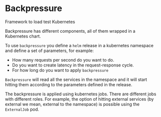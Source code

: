 # Backpressure
Framework to load test Kubernetes

Backpressure has different components, all of them wrapped in a Kubernetes chart.

To use `backpressure` you define a `helm` release in a kubernetes namespace and define a set of parameters, for example:

* How many requests per second do you want to do.
* Do you want to create latency in the request-response cycle.
* For how long do you want to apply `backpressure` 

`Backpressure` will read all the services in the namespace and it will start hitting them according to the parameters defined in the release.

The backpressure is applied using kubernetes jobs. There are different jobs with different roles. For example, the option of hitting external services (by external we mean, external to the namespace) is possible using the `ExternalJob` pod.